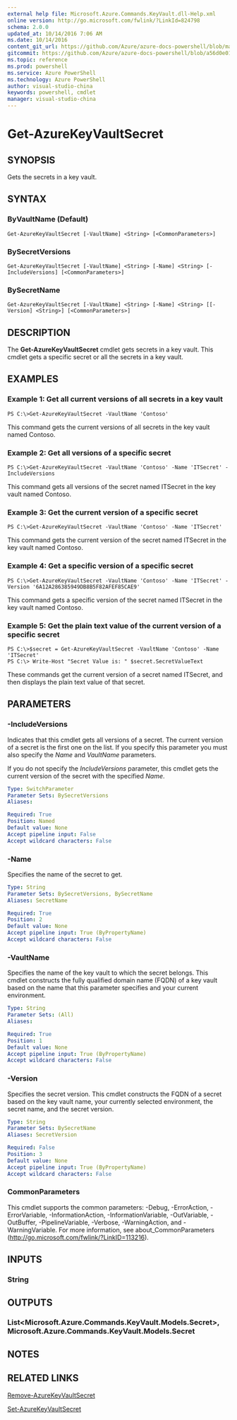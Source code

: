 ```yaml
---
external help file: Microsoft.Azure.Commands.KeyVault.dll-Help.xml
online version: http://go.microsoft.com/fwlink/?LinkId=824798
schema: 2.0.0
updated_at: 10/14/2016 7:06 AM
ms.date: 10/14/2016
content_git_url: https://github.com/Azure/azure-docs-powershell/blob/master/azureps-cmdlets-docs/ResourceManager/AzureRM.KeyVault/v2.0/CmdletMDs/Get-AzureKeyVaultSecret.md
gitcommit: https://github.com/Azure/azure-docs-powershell/blob/a56d0e01e65c2c33aa2af13dd29addc94ead6e88/azureps-cmdlets-docs/ResourceManager/AzureRM.KeyVault/v2.0/CmdletMDs/Get-AzureKeyVaultSecret.md
ms.topic: reference
ms.prod: powershell
ms.service: Azure PowerShell
ms.technology: Azure PowerShell
author: visual-studio-china
keywords: powershell, cmdlet
manager: visual-studio-china
---
```


# Get-AzureKeyVaultSecret

## SYNOPSIS
Gets the secrets in a key vault.

## SYNTAX

### ByVaultName (Default)
```
Get-AzureKeyVaultSecret [-VaultName] <String> [<CommonParameters>]
```

### BySecretVersions
```
Get-AzureKeyVaultSecret [-VaultName] <String> [-Name] <String> [-IncludeVersions] [<CommonParameters>]
```

### BySecretName
```
Get-AzureKeyVaultSecret [-VaultName] <String> [-Name] <String> [[-Version] <String>] [<CommonParameters>]
```

## DESCRIPTION
The **Get-AzureKeyVaultSecret** cmdlet gets secrets in a key vault.
This cmdlet gets a specific secret or all the secrets in a key vault.

## EXAMPLES

### Example 1: Get all current versions of all secrets in a key vault
```
PS C:\>Get-AzureKeyVaultSecret -VaultName 'Contoso'
```

This command gets the current versions of all secrets in the key vault named Contoso.

### Example 2: Get all versions of a specific secret
```
PS C:\>Get-AzureKeyVaultSecret -VaultName 'Contoso' -Name 'ITSecret' -IncludeVersions
```

This command gets all versions of the secret named ITSecret in the key vault named Contoso.

### Example 3: Get the current version of a specific secret
```
PS C:\>Get-AzureKeyVaultSecret -VaultName 'Contoso' -Name 'ITSecret'
```

This command gets the current version of the secret named ITSecret in the key vault named Contoso.

### Example 4: Get a specific version of a specific secret
```
PS C:\>Get-AzureKeyVaultSecret -VaultName 'Contoso' -Name 'ITSecret' -Version '6A12A286385949DB8B5F82AFEF85CAE9'
```

This command gets a specific version of the secret named ITSecret in the key vault named Contoso.

### Example 5: Get the plain text value of the current version of a specific secret
```
PS C:\>$secret = Get-AzureKeyVaultSecret -VaultName 'Contoso' -Name 'ITSecret'
PS C:\> Write-Host "Secret Value is: " $secret.SecretValueText
```

These commands get the current version of a secret named ITSecret, and then displays the plain text value of that secret.

## PARAMETERS

### -IncludeVersions
Indicates that this cmdlet gets all versions of a secret.
The current version of a secret is the first one on the list.
If you specify this parameter you must also specify the *Name* and *VaultName* parameters.

If you do not specify the *IncludeVersions* parameter, this cmdlet gets the current version of the secret with the specified *Name*.

```yaml
Type: SwitchParameter
Parameter Sets: BySecretVersions
Aliases: 

Required: True
Position: Named
Default value: None
Accept pipeline input: False
Accept wildcard characters: False
```

### -Name
Specifies the name of the secret to get.

```yaml
Type: String
Parameter Sets: BySecretVersions, BySecretName
Aliases: SecretName

Required: True
Position: 2
Default value: None
Accept pipeline input: True (ByPropertyName)
Accept wildcard characters: False
```

### -VaultName
Specifies the name of the key vault to which the secret belongs.
This cmdlet constructs the fully qualified domain name (FQDN) of a key vault based on the name that this parameter specifies and your current environment.

```yaml
Type: String
Parameter Sets: (All)
Aliases: 

Required: True
Position: 1
Default value: None
Accept pipeline input: True (ByPropertyName)
Accept wildcard characters: False
```

### -Version
Specifies the secret version.
This cmdlet constructs the FQDN of a secret based on the key vault name, your currently selected environment, the secret name, and the secret version.

```yaml
Type: String
Parameter Sets: BySecretName
Aliases: SecretVersion

Required: False
Position: 3
Default value: None
Accept pipeline input: True (ByPropertyName)
Accept wildcard characters: False
```

### CommonParameters
This cmdlet supports the common parameters: -Debug, -ErrorAction, -ErrorVariable, -InformationAction, -InformationVariable, -OutVariable, -OutBuffer, -PipelineVariable, -Verbose, -WarningAction, and -WarningVariable. For more information, see about_CommonParameters (http://go.microsoft.com/fwlink/?LinkID=113216).

## INPUTS

### String

## OUTPUTS

### List<Microsoft.Azure.Commands.KeyVault.Models.Secret>, Microsoft.Azure.Commands.KeyVault.Models.Secret

## NOTES

## RELATED LINKS

[Remove-AzureKeyVaultSecret](.\Remove-AzureKeyVaultSecret.md)

[Set-AzureKeyVaultSecret](.\Set-AzureKeyVaultSecret.md)

